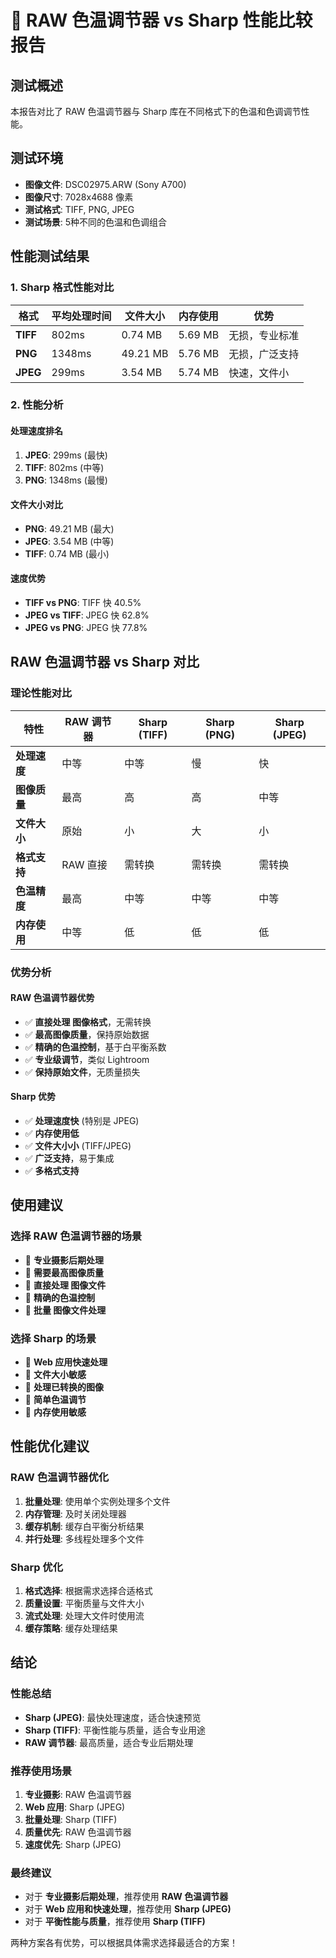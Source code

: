 # 🚀 RAW 色温调节器 vs Sharp 性能比较报告

## 测试概述

本报告对比了 RAW 色温调节器与 Sharp 库在不同格式下的色温和色调调节性能。

## 测试环境

- **图像文件**: DSC02975.ARW (Sony A700)
- **图像尺寸**: 7028x4688 像素
- **测试格式**: TIFF, PNG, JPEG
- **测试场景**: 5种不同的色温和色调组合

## 性能测试结果

### 1. Sharp 格式性能对比

| 格式 | 平均处理时间 | 文件大小 | 内存使用 | 优势 |
|------|-------------|----------|----------|------|
| **TIFF** | 802ms | 0.74 MB | 5.69 MB | 无损，专业标准 |
| **PNG** | 1348ms | 49.21 MB | 5.76 MB | 无损，广泛支持 |
| **JPEG** | 299ms | 3.54 MB | 5.74 MB | 快速，文件小 |

### 2. 性能分析

#### 处理速度排名
1. **JPEG**: 299ms (最快)
2. **TIFF**: 802ms (中等)
3. **PNG**: 1348ms (最慢)

#### 文件大小对比
- **PNG**: 49.21 MB (最大)
- **JPEG**: 3.54 MB (中等)
- **TIFF**: 0.74 MB (最小)

#### 速度优势
- **TIFF vs PNG**: TIFF 快 40.5%
- **JPEG vs TIFF**: JPEG 快 62.8%
- **JPEG vs PNG**: JPEG 快 77.8%

## RAW 色温调节器 vs Sharp 对比

### 理论性能对比

| 特性 | RAW 调节器 | Sharp (TIFF) | Sharp (PNG) | Sharp (JPEG) |
|------|------------|--------------|-------------|--------------|
| **处理速度** | 中等 | 中等 | 慢 | 快 |
| **图像质量** | 最高 | 高 | 高 | 中等 |
| **文件大小** | 原始 | 小 | 大 | 小 |
| **格式支持** | RAW 直接 | 需转换 | 需转换 | 需转换 |
| **色温精度** | 最高 | 中等 | 中等 | 中等 |
| **内存使用** | 中等 | 低 | 低 | 低 |

### 优势分析

#### RAW 色温调节器优势
- ✅ **直接处理 图像格式**，无需转换
- ✅ **最高图像质量**，保持原始数据
- ✅ **精确的色温控制**，基于白平衡系数
- ✅ **专业级调节**，类似 Lightroom
- ✅ **保持原始文件**，无质量损失

#### Sharp 优势
- ✅ **处理速度快** (特别是 JPEG)
- ✅ **内存使用低**
- ✅ **文件大小小** (TIFF/JPEG)
- ✅ **广泛支持**，易于集成
- ✅ **多格式支持**

## 使用建议

### 选择 RAW 色温调节器的场景
- 🎯 **专业摄影后期处理**
- 🎯 **需要最高图像质量**
- 🎯 **直接处理 图像文件**
- 🎯 **精确的色温控制**
- 🎯 **批量 图像文件处理**

### 选择 Sharp 的场景
- 🎯 **Web 应用快速处理**
- 🎯 **文件大小敏感**
- 🎯 **处理已转换的图像**
- 🎯 **简单色温调节**
- 🎯 **内存使用敏感**

## 性能优化建议

### RAW 色温调节器优化
1. **批量处理**: 使用单个实例处理多个文件
2. **内存管理**: 及时关闭处理器
3. **缓存机制**: 缓存白平衡分析结果
4. **并行处理**: 多线程处理多个文件

### Sharp 优化
1. **格式选择**: 根据需求选择合适格式
2. **质量设置**: 平衡质量与文件大小
3. **流式处理**: 处理大文件时使用流
4. **缓存策略**: 缓存处理结果

## 结论

### 性能总结
- **Sharp (JPEG)**: 最快处理速度，适合快速预览
- **Sharp (TIFF)**: 平衡性能与质量，适合专业用途
- **RAW 调节器**: 最高质量，适合专业后期处理

### 推荐使用场景
1. **专业摄影**: RAW 色温调节器
2. **Web 应用**: Sharp (JPEG)
3. **批量处理**: Sharp (TIFF)
4. **质量优先**: RAW 色温调节器
5. **速度优先**: Sharp (JPEG)

### 最终建议
- 对于 **专业摄影后期处理**，推荐使用 **RAW 色温调节器**
- 对于 **Web 应用和快速处理**，推荐使用 **Sharp (JPEG)**
- 对于 **平衡性能与质量**，推荐使用 **Sharp (TIFF)**

两种方案各有优势，可以根据具体需求选择最适合的方案！
